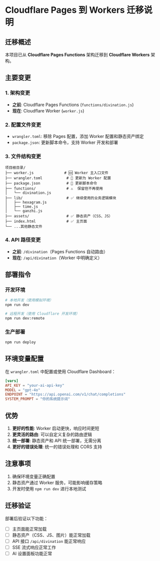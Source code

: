 # Cloudflare Pages 到 Workers 迁移说明

## 迁移概述

本项目已从 **Cloudflare Pages Functions** 架构迁移到 **Cloudflare Workers** 架构。

## 主要变更

### 1. 架构变更
- **之前**: Cloudflare Pages Functions (`functions/divination.js`)
- **现在**: Cloudflare Worker (`worker.js`)

### 2. 配置文件变更
- `wrangler.toml`: 移除 Pages 配置，添加 Worker 配置和静态资产绑定
- `package.json`: 更新脚本命令，支持 Worker 开发和部署

### 3. 文件结构变更
```
项目根目录/
├── worker.js              # 🆕 Worker 主入口文件
├── wrangler.toml           # 🔧 更新为 Worker 配置
├── package.json            # 🔧 更新脚本命令
├── functions/              # ⚠️  保留但不再使用
│   └── divination.js
├── lib/                    # ✅ 继续使用的业务逻辑模块
│   ├── hexagram.js
│   ├── time.js
│   └── ganzhi.js
├── assets/                 # ✅ 静态资产（CSS、JS）
├── index.html              # ✅ 主页面
└── ...其他静态文件
```

### 4. API 路径变更
- **之前**: `/divination`（Pages Functions 自动路由）
- **现在**: `/api/divination`（Worker 中明确定义）

## 部署指令

### 开发环境
```bash
# 本地开发（使用模拟环境）
npm run dev

# 远程开发（使用 Cloudflare 开发环境）
npm run dev:remote
```

### 生产部署
```bash
npm run deploy
```

## 环境变量配置

在 `wrangler.toml` 中配置或使用 Cloudflare Dashboard：

```toml
[vars]
API_KEY = "your-ai-api-key"
MODEL = "gpt-4o"
ENDPOINT = "https://api.openai.com/v1/chat/completions"
SYSTEM_PROMPT = "你的系统提示词"
```

## 优势

1. **更好的性能**: Worker 启动更快，响应时间更短
2. **更灵活的路由**: 可以自定义复杂的路由逻辑
3. **统一部署**: 静态资产和 API 统一部署，无需分离
4. **更好的错误处理**: 统一的错误处理和 CORS 支持

## 注意事项

1. 确保环境变量正确配置
2. 静态资产通过 Worker 服务，可能影响缓存策略
3. 开发时使用 `npm run dev` 进行本地测试

## 迁移验证

部署后验证以下功能：
- [ ] 主页面能正常加载
- [ ] 静态资产（CSS、JS、图片）能正常加载
- [ ] API 接口 `/api/divination` 能正常响应
- [ ] SSE 流式响应正常工作
- [ ] AI 设置面板功能正常 